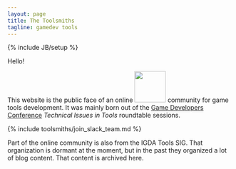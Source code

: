 ```yaml
---
layout: page
title: The Toolsmiths
tagline: gamedev tools
---
```

{% include JB/setup %}

Hello!

This website is the public face of an online [<img height="70" width="70" src="{{ site.url }}/assets/common/slack-logo.png">](https://thetoolsmiths.slack.com) community for game tools development. It was mainly born out of the [Game Developers Conference](https://gdconf.com) _Technical Issues in Tools_ roundtable sessions.

{% include toolsmiths/join_slack_team.md %}

Part of the online community is also from the IGDA Tools SIG. That organization is dormant at the moment, but in the past they organized a lot of blog content. That content is archived here.